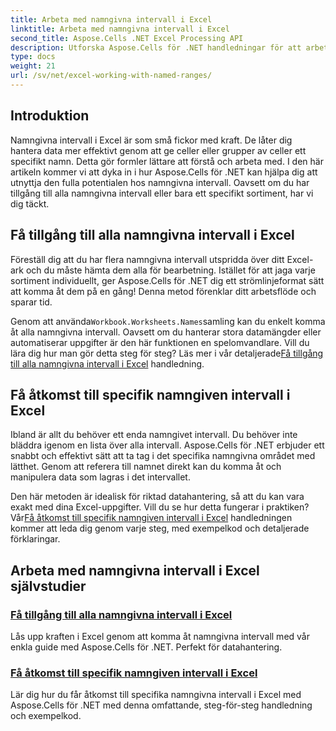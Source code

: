 ```yaml
---
title: Arbeta med namngivna intervall i Excel
linktitle: Arbeta med namngivna intervall i Excel
second_title: Aspose.Cells .NET Excel Processing API
description: Utforska Aspose.Cells för .NET handledningar för att arbeta med namngivna intervall i Excel. Lär dig hur du kommer åt alla eller specifika namngivna intervall med steg-för-steg-guider.
type: docs
weight: 21
url: /sv/net/excel-working-with-named-ranges/
---
```

## Introduktion

Namngivna intervall i Excel är som små fickor med kraft. De låter dig hantera data mer effektivt genom att ge celler eller grupper av celler ett specifikt namn. Detta gör formler lättare att förstå och arbeta med. I den här artikeln kommer vi att dyka in i hur Aspose.Cells för .NET kan hjälpa dig att utnyttja den fulla potentialen hos namngivna intervall. Oavsett om du har tillgång till alla namngivna intervall eller bara ett specifikt sortiment, har vi dig täckt.

## Få tillgång till alla namngivna intervall i Excel

Föreställ dig att du har flera namngivna intervall utspridda över ditt Excel-ark och du måste hämta dem alla för bearbetning. Istället för att jaga varje sortiment individuellt, ger Aspose.Cells för .NET dig ett strömlinjeformat sätt att komma åt dem på en gång! Denna metod förenklar ditt arbetsflöde och sparar tid.

 Genom att använda`Workbook.Worksheets.Names`samling kan du enkelt komma åt alla namngivna intervall. Oavsett om du hanterar stora datamängder eller automatiserar uppgifter är den här funktionen en spelomvandlare. Vill du lära dig hur man gör detta steg för steg? Läs mer i vår detaljerade[Få tillgång till alla namngivna intervall i Excel](./access-all-named-ranges/) handledning.

## Få åtkomst till specifik namngiven intervall i Excel

Ibland är allt du behöver ett enda namngivet intervall. Du behöver inte bläddra igenom en lista över alla intervall. Aspose.Cells för .NET erbjuder ett snabbt och effektivt sätt att ta tag i det specifika namngivna området med lätthet. Genom att referera till namnet direkt kan du komma åt och manipulera data som lagras i det intervallet.

 Den här metoden är idealisk för riktad datahantering, så att du kan vara exakt med dina Excel-uppgifter. Vill du se hur detta fungerar i praktiken? Vår[Få åtkomst till specifik namngiven intervall i Excel](./access-specific-named-range/) handledningen kommer att leda dig genom varje steg, med exempelkod och detaljerade förklaringar.

## Arbeta med namngivna intervall i Excel självstudier
### [Få tillgång till alla namngivna intervall i Excel](./access-all-named-ranges/)
Lås upp kraften i Excel genom att komma åt namngivna intervall med vår enkla guide med Aspose.Cells för .NET. Perfekt för datahantering.
### [Få åtkomst till specifik namngiven intervall i Excel](./access-specific-named-range/)
Lär dig hur du får åtkomst till specifika namngivna intervall i Excel med Aspose.Cells för .NET med denna omfattande, steg-för-steg handledning och exempelkod.